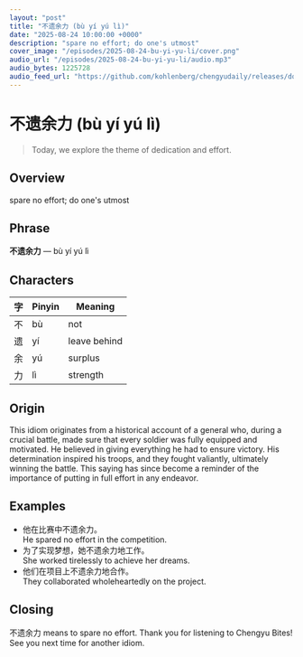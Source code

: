 ```yaml
---
layout: "post"
title: "不遗余力 (bù yí yú lì)"
date: "2025-08-24 10:00:00 +0000"
description: "spare no effort; do one's utmost"
cover_image: "/episodes/2025-08-24-bu-yi-yu-li/cover.png"
audio_url: "/episodes/2025-08-24-bu-yi-yu-li/audio.mp3"
audio_bytes: 1225728
audio_feed_url: "https://github.com/kohlenberg/chengyudaily/releases/download/v20250824-bu-yi-yu-li/2025-08-24-bu-yi-yu-li.mp3"
---
```


# 不遗余力 (bù yí yú lì)
> Today, we explore the theme of dedication and effort.

## Overview
spare no effort; do one's utmost

## Phrase
**不遗余力** — bù yí yú lì

## Characters

| 字 | Pinyin | Meaning         |
|----|--------|------------------|
| 不  | bù     | not              |
| 遗  | yí     | leave behind     |
| 余  | yú     | surplus          |
| 力  | lì     | strength         |

## Origin
This idiom originates from a historical account of a general who, during a crucial battle, made sure that every soldier was fully equipped and motivated. He believed in giving everything he had to ensure victory. His determination inspired his troops, and they fought valiantly, ultimately winning the battle. This saying has since become a reminder of the importance of putting in full effort in any endeavor.

## Examples
- 他在比赛中不遗余力。<br>He spared no effort in the competition.
- 为了实现梦想，她不遗余力地工作。<br>She worked tirelessly to achieve her dreams.
- 他们在项目上不遗余力地合作。<br>They collaborated wholeheartedly on the project.

## Closing
不遗余力 means to spare no effort. Thank you for listening to Chengyu Bites! See you next time for another idiom.
